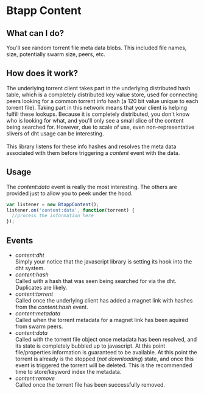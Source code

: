 # Btapp Content

## What can I do?
You'll see random torrent file meta data blobs. This included file names, size, potentially swarm size, peers, etc.

## How does it work?
The underlying torrent client takes part in the underlying distributed hash table, which is a completely distributed key value store, used for connecting peers looking for a common torrent info hash (a 120 bit value unique to each torrent file). Taking part in this network means that your client is helping fulfill these lookups. Because it is completely distributed, you don't know who is looking for what, and you'll only see a small slice of the content being searched for. However, due to scale of use, even non-representative slivers of dht usage can be interesting.  
<br>
This library listens for these info hashes and resolves the meta data associated with them before triggering a *content* event with the data.

## Usage
The *content:data* event is really the most interesting. The others are provided just to allow you to peek under the hood.
```js
var listener = new BtappContent();
listener.on('content:data', function(torrent) {
  //process the information here
});
```

## Events
- *content:dht*  
  Simply your notice that the javascript library is setting its hook into the dht system.
- *content:hash*  
  Called with a hash that was seen being searched for via the dht. Duplicates are likely. 
- *content:torrent*  
  Called once the underlying client has added a magnet link with hashes from the *content:hash* event.
- *content:metadata*  
  Called when the torrent metadata for a magnet link has been aquired from swarm peers.
- *content:data*  
  Called with the torrent file object once metadata has been resolved, and its state is completely bubbled up to javascript. At this point file/properties information is guaranteed to be available. At this point the torrent is already is the stopped (*not downloading*) state, and once this event is triggered the torrent will be deleted. This is the recommended time to store/keyword index the metadata.
- *content:remove*  
  Called once the torrent file has been successfully removed.